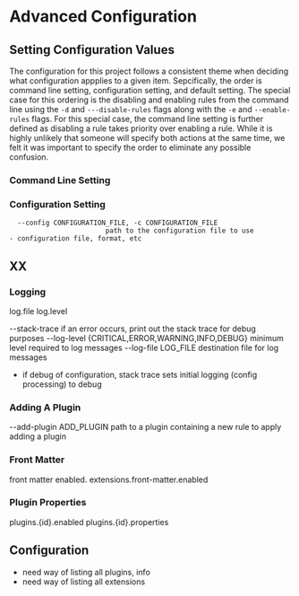 # Advanced Configuration

## Setting Configuration Values

The configuration for this project follows a consistent theme when
deciding what configuration appplies to a given item.  Sepcifically,
the order is command line setting, configuration setting, and
default setting.  The special case for this ordering is the disabling
and enabling rules from the command line using the `-d` and
`---disable-rules` flags along with the `-e` and `--enable-rules`
flags.  For this special case, the command line setting is
further defined as disabling a rule takes priority over enabling
a rule.  While it is highly unlikely that someone will specify
both actions at the same time, we felt it was important to specify
the order to eliminate any possible confusion.

### Command Line Setting

### Configuration Setting

```
  --config CONFIGURATION_FILE, -c CONFIGURATION_FILE
                        path to the configuration file to use
- configuration file, format, etc
```

## XX

### Logging

log.file
log.level

  --stack-trace         if an error occurs, print out the stack trace for debug purposes
  --log-level {CRITICAL,ERROR,WARNING,INFO,DEBUG}
                        minimum level required to log messages
  --log-file LOG_FILE   destination file for log messages

- if debug of configuration, stack trace sets initial logging (config processing) to debug

### Adding A Plugin

  --add-plugin ADD_PLUGIN
                        path to a plugin containing a new rule to apply
adding a plugin

### Front Matter

front matter enabled.
extensions.front-matter.enabled

### Plugin Properties
plugins.{id}.enabled
plugins.{id}.properties

## Configuration

- need way of listing all plugins, info
- need way of listing all extensions
